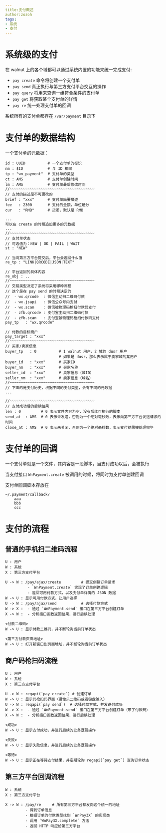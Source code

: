 ```yaml
---
title:支付概述
author:zozoh
tags:
- 系统
- 支付
---
```


# 系统级的支付

在 walnut 上的各个域都可以通过系统内置的功能来统一完成支付:

 - `pay create` 命令将创建一个支付单
 - `pay send` 真正执行与第三方支付平台交互的操作
 - `pay query` 将用来查询一组符合条件的支付单
 - `pay get` 将获取某个支付单的详情
 - `pay re` 统一处理支付单的回调

系统所有的支付单都存在 `/var/payment` 目录下

# 支付单的数据结构

一个支付单的元数据：

```
id : UUID          # 一个支付单的标识
nm : $ID           # 与 ID 相同
tp : "wn_payment"  # 支付单的类型
ct : AMS           # 支付单创建时间
lm : AMS           # 支付单最后修改时间
//~~~~~~~~~~~~~~~~~~~~~~~~~~~~~~~~~~~~~~
// 支付的描述是不可更改的
brief : "xxx"      # 支付单简要描述
fee   : 2300       # 支付的金额，单位是分
cur   : "RMB"      # 货币，默认是 RMB

...
可以在 create 的时候追加更多的元数据
...
//~~~~~~~~~~~~~~~~~~~~~~~~~~~~~~~~~~~~~~
// 支付单状态
// 可选值为：NEW | OK | FAIL | WAIT
st : "NEW"

// 当向第三方平台提交后，平台会返回什么值
re_tp : "LINK|QRCODE|JSON|TEXT"

// 平台返回的具体内容
re_obj : ..
//~~~~~~~~~~~~~~~~~~~~~~~~~~~~~~~~~~~~~~
// 交易类型决定了系统将采用哪种流程
// 这个是在 pay send 的时候决定的
//  - wx.qrcode  : 微信主动扫二维码付款
//  - wx.jsapi   : 微信公众号内支付
//  - wx.scan    : 微信被物理码枪扫付款码支付
//  - zfb.qrcode : 支付宝主动扫二维码付款
//  - zfb.scan   : 支付宝被物理码枪扫付款码支付
pay_tp   : "wx.qrcode"

// 付款的目标商户
pay_target : "xxx"
//~~~~~~~~~~~~~~~~~~~~~~~~~~~~~~~~~~~~~~
// 买家/卖家信息
buyer_tp   : 0          # 1 walnut 用户，2 域的 dusr 用户
                        # 如果是 dusr，那么表示属于卖家域的某用户
buyer_id   : "xxx"      # 买家ID
buyer_nm   : "xxx"      # 买家名称
seller_id  : "xxx"      # 卖家信息（域ID）
seller_nm  : "xxx"      # 卖家信息（域名）
//~~~~~~~~~~~~~~~~~~~~~~~~~~~~~~~~~~~~~~
// 下面的是支付历史，根据不同的支付类型，会有不同的元数据
...

//~~~~~~~~~~~~~~~~~~~~~~~~~~~~~~~~~~~~~~
// 支付成功后的后续结果
len : 0         # 0 表示文件内容为空，没有后续可执行的脚本
send_at  : AMS  # 0 表示未发送，否则为一个绝对毫秒数，表示向第三方平台发送请求的时间
close_at : AMS  # 0 表示未关闭，否则为一个绝对毫秒数，表示支付结果被处理完毕
```

# 支付单的回调

一个支付单就是一个文件，其内容是一段脚本，当支付成功以后，会被执行

当支付接口 `WnPayment.create` 被调用的时候，将同时为支付单创建回调

支付单回调脚本存放在

```
~/.payment/callback/
    aaa
    bbb
    ccc
```

# 支付的流程

## 普通的手机扫二维码流程

```
U : 用户
W : 系统
X : 第三方支付平台

U -> W : /pay/ajax/create         # 提交创建订单请求
          - `WnPayment.create` 实现了订单创建逻辑
          - 返回可用付款方式，以及支付单详情的 JSON 数据
W -> U : 显示可用付款方式，让用户选择
U -> W : /pay/ajax/send           # 选择付款方式
W -> X :  - 通过 `WnPayment.send` 接口在第三方平台创建订单
X -> W :  - 分析接口函数返回结果，进行后续处理

<付款二维码>
W -> U : 显示付款二维码，并不断轮询当前订单状态

<第三方付款页面地址>
W -> U : 打开新窗口到页面地址，并不断轮询当前订单状态
```

## 商户码枪扫码流程

```
U : 用户
W : 系统
X : 第三方支付平台

U -> W : regapi(`pay create`) # 创建订单
W -> U : 显示码枪扫码界面（摄像头二维码或者键盘输入）
U -> W : reqapi(`pay send`)  # 选择付款方式，并发送付款吗
W -> X :  - 通过 `WnPayment.send` 接口在第三方平台创建订单（带了付款码）
X -> W :  - 分析接口函数返回结果，进行后续处理

<成功>
W -> U : 显示支付成功，并进行后续的业务逻辑操作

<失败>
W -> U : 显示失败信息，并进行后续的业务逻辑操作

<等待>
W -> U : 显示正在等待支付结果，并定期轮询 regapi(`pay get`) 查询订单状态
```

## 第三方平台回调流程

```
W : 系统
X : 第三方支付平台

X -> W : /pay/re     # 所有第三方平台都发向这个统一的地址
         - 得到订单信息
         - 根据订单的付款类型找到 `WnPay3X` 的实现类
         - 调用 `WnPay3X.complete` 方法
         - 返回 HTTP 响应给第三方平台 
```




